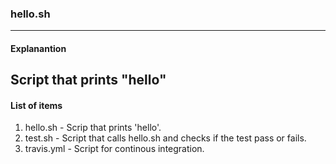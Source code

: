### hello.sh
-----------------------------
#### Explanantion
Script that prints "hello"
--------------------------------------
#### List of items 
1. hello.sh - Scrip that prints 'hello'.
2. test.sh - Script that calls hello.sh and checks if the test pass or fails. 
3. travis.yml - Script for continous integration. 
